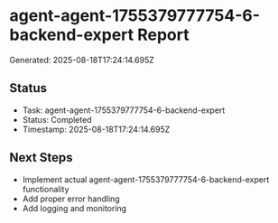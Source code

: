 # agent-agent-1755379777754-6-backend-expert Report

Generated: 2025-08-18T17:24:14.695Z

## Status
- Task: agent-agent-1755379777754-6-backend-expert
- Status: Completed
- Timestamp: 2025-08-18T17:24:14.695Z

## Next Steps
- Implement actual agent-agent-1755379777754-6-backend-expert functionality
- Add proper error handling
- Add logging and monitoring
